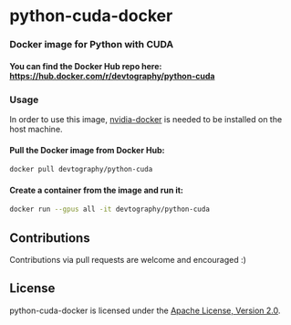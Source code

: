 # python-cuda-docker

### Docker image for Python with CUDA

#### You can find the Docker Hub repo here: https://hub.docker.com/r/devtography/python-cuda

### Usage
In order to use this image, [nvidia-docker] is needed to be installed on the 
host machine.

#### Pull the Docker image from Docker Hub:
```sh
docker pull devtography/python-cuda
```

#### Create a container from the image and run it:
```sh
docker run --gpus all -it devtography/python-cuda
```

## Contributions
Contributions via pull requests are welcome and encouraged :)

## License
python-cuda-docker is licensed under the [Apache License, Version 2.0](LICENSE.md).

[nvidia-docker]: https://github.com/NVIDIA/nvidia-docker
